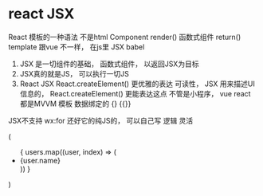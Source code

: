 # react JSX

React 模板的一种语法 不是html
Component render()
函数式组件 return()
template 跟vue 不一样， 在js里 JSX babel

1. JSX 是一切组件的基础， 函数式组件， 以返回JSX为目标
2. JSX真的就是JS， 可以执行一切JS
3. React JSX React.createElement() 更优雅的表达
  可读性，
JSX 用来描述UI信息的， React.createElement() 更能表达这点
不管是小程序， vue react 都是MVVM 
模板 数据绑定的 {} {{}}

JSX不支持 wx:for 还好它的纯JS的， 可以自己写 逻辑 灵活

(
  <ul>
    {
      users.map((user, index) => (
        <li key={index}> {user.name} </li>
      ))
    }
  </ul>
)